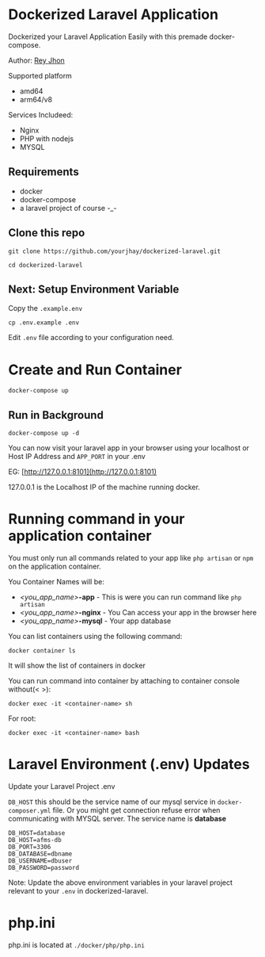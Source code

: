 # Dockerized Laravel Application

Dockerized your Laravel Application Easily with this premade docker-compose.

Author: [Rey Jhon](https://github.com/yourjhay)


Supported platform
- amd64
- arm64/v8

Services Includeed:
- Nginx
- PHP with nodejs
- MYSQL

## Requirements
- docker
- docker-compose
- a laravel project of course -_-

## Clone this repo

```
git clone https://github.com/yourjhay/dockerized-laravel.git
```

```
cd dockerized-laravel
```


## Next: Setup Environment Variable

Copy the `.example.env`

```
cp .env.example .env
```

Edit `.env` file according to your configuration need.

# Create and Run Container 

```
docker-compose up
```

## Run in Background

```
docker-compose up -d 
```

You can now visit your laravel app in your browser using your localhost or Host IP Address and `APP_PORT` in your .env

EG:
[http://127.0.0.1:8101](http://127.0.0.1:8101)

127.0.0.1 is the Localhost IP of the machine running docker.
#
#

# Running command in your application container

You must only run all commands related to your app like `php artisan` or `npm` on the application container.

You Container Names will be:
- *<you_app_name>***-app** - This is were you can run command like `php artisan`
- *<you_app_name>***-nginx** - You Can access your app in the browser here
- *<you_app_name>***-mysql** - Your app database

You can list containers using the following command:
```
docker container ls
```
It will show the list of containers in docker

You can  run command into container by attaching to container console without(< >):
```
docker exec -it <container-name> sh
```

For root:
```
docker exec -it <container-name> bash
```


# Laravel Environment (.env) Updates

Update your Laravel Project .env

`DB_HOST` this should be the service name of our mysql service in `docker-composer.yml` file. Or you might get connection refuse error when communicating with MYSQL server.
The service name is **database**

```
DB_HOST=database
DB_HOST=afms-db
DB_PORT=3306
DB_DATABASE=dbname
DB_USERNAME=dbuser
DB_PASSWORD=password
```

Note: Update the above environment variables in your laravel project relevant to your `.env` in dockerized-laravel.

#
#
# php.ini

php.ini is located at `./docker/php/php.ini`
